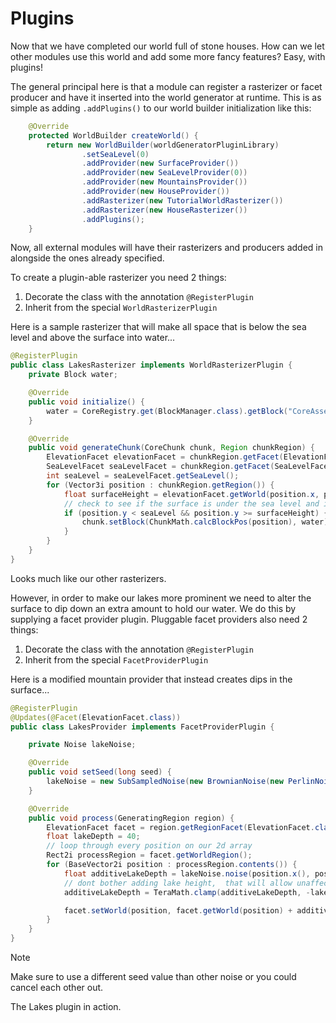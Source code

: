 # Plugins

Now that we have completed our world full of stone houses.  How can we let other modules use this world and add some more fancy features?  Easy, with plugins!

The general principal here is that a module can register a rasterizer or facet producer and have it inserted into the world generator at runtime. This is as simple as adding ```.addPlugins()``` to our world builder initialization like this:

```java
    @Override
    protected WorldBuilder createWorld() {
        return new WorldBuilder(worldGeneratorPluginLibrary)
                .setSeaLevel(0)
                .addProvider(new SurfaceProvider())
                .addProvider(new SeaLevelProvider(0))
                .addProvider(new MountainsProvider())
                .addProvider(new HouseProvider())
                .addRasterizer(new TutorialWorldRasterizer())
                .addRasterizer(new HouseRasterizer())
                .addPlugins();
    }
```

Now, all external modules will have their rasterizers and producers added in alongside the ones already specified.

To create a plugin-able rasterizer you need 2 things: 

1. Decorate the class with the annotation ```@RegisterPlugin```
2. Inherit from the special ```WorldRasterizerPlugin```

Here is a sample rasterizer that will make all space that is below the sea level and above the surface into water...

```java
@RegisterPlugin
public class LakesRasterizer implements WorldRasterizerPlugin {
    private Block water;

    @Override
    public void initialize() {
        water = CoreRegistry.get(BlockManager.class).getBlock("CoreAssets:Water");
    }

    @Override
    public void generateChunk(CoreChunk chunk, Region chunkRegion) {
        ElevationFacet elevationFacet = chunkRegion.getFacet(ElevationFacet.class);
        SeaLevelFacet seaLevelFacet = chunkRegion.getFacet(SeaLevelFacet.class);
        int seaLevel = seaLevelFacet.getSeaLevel();
        for (Vector3i position : chunkRegion.getRegion()) {
            float surfaceHeight = elevationFacet.getWorld(position.x, position.z);
            // check to see if the surface is under the sea level and if we are dealing with something above the surface
            if (position.y < seaLevel && position.y >= surfaceHeight) {
                chunk.setBlock(ChunkMath.calcBlockPos(position), water);
            }
        }
    }
}
```

Looks much like our other rasterizers.

However, in order to make our lakes more prominent we need to alter the surface to dip down an extra amount to hold our water.  We do this by supplying a facet provider plugin.  Pluggable facet providers also need 2 things:

1. Decorate the class with the annotation ```@RegisterPlugin```
2. Inherit from the special ```FacetProviderPlugin```

Here is a modified mountain provider that instead creates dips in the surface...

```java
@RegisterPlugin
@Updates(@Facet(ElevationFacet.class))
public class LakesProvider implements FacetProviderPlugin {

    private Noise lakeNoise;

    @Override
    public void setSeed(long seed) {
        lakeNoise = new SubSampledNoise(new BrownianNoise(new PerlinNoise(seed + 3), 4), new Vector2f(0.001f, 0.001f), 1);
    }

    @Override
    public void process(GeneratingRegion region) {
        ElevationFacet facet = region.getRegionFacet(ElevationFacet.class);
        float lakeDepth = 40;
        // loop through every position on our 2d array
        Rect2i processRegion = facet.getWorldRegion();
        for (BaseVector2i position : processRegion.contents()) {
            float additiveLakeDepth = lakeNoise.noise(position.x(), position.y()) * lakeDepth;
            // dont bother adding lake height,  that will allow unaffected regions
            additiveLakeDepth = TeraMath.clamp(additiveLakeDepth, -lakeDepth, 0);

            facet.setWorld(position, facet.getWorld(position) + additiveLakeDepth);
        }
    }
}
```

> [!NOTE]
> Make sure to use a different seed value than other noise or you could cancel each other out.

<fig src="/_media/img/PluginLakes.jpg" alt="the lakes plugin">The Lakes plugin in action.</fig>
